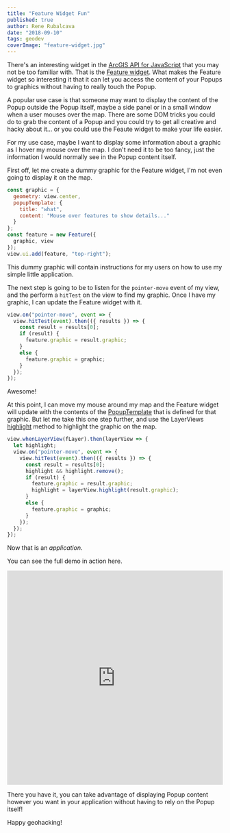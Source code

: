 ```yaml
---
title: "Feature Widget Fun"
published: true
author: Rene Rubalcava
date: "2018-09-10"
tags: geodev
coverImage: "feature-widget.jpg"
---
```


There's an interesting widget in the [ArcGIS API for JavaScript](https://developers.arcgis.com/javascript/latest/index.html) that you may not be too familiar with. That is the [Feature widget](https://developers.arcgis.com/javascript/latest/api-reference/esri-widgets-Feature.html). What makes the Feature widget so interesting it that it can let you access the content of your Popups to graphics without having to really touch the Popup.

A popular use case is that someone may want to display the content of the Popup outside the Popup itself, maybe a side panel or in a small window when a user mouses over the map. There are some DOM tricks you could do to grab the content of a Popup and you could try to get all creative and hacky about it... or you could use the Feaute widget to make your life easier.

For my use case, maybe I want to display some information about a graphic as I hover my mouse over the map. I don't need it to be too fancy, just the information I would normally see in the Popup content itself.

First off, let me create a dummy graphic for the Feature widget, I'm not even going to display it on the map.

```js
const graphic = {
  geometry: view.center,
  popupTemplate: {
    title: "what",
    content: "Mouse over features to show details..."
  }
};
const feature = new Feature({
  graphic, view
});
view.ui.add(feature, "top-right");
```

This dummy graphic will contain instructions for my users on how to use my simple little application.

The next step is going to be to listen for the `pointer-move` event of my view, and the perform a `hitTest` on the view to find my graphic. Once I have my graphic, I can update the Feature widget with it.

```js
view.on("pointer-move", event => {
  view.hitTest(event).then(({ results }) => {
    const result = results[0];
    if (result) {
      feature.graphic = result.graphic;
    }
    else {
      feature.graphic = graphic;
    }
  });
});
```

Awesome!

At this point, I can move my mouse around my map and the Feature widget will update with the contents of the [PopupTemplate](https://developers.arcgis.com/javascript/latest/api-reference/esri-PopupTemplate.html) that is defined for that graphic. But let me take this one step further, and use the LayerViews [highlight](https://developers.arcgis.com/javascript/latest/api-reference/esri-views-layers-FeatureLayerView.html#highlight) method to highlight the graphic on the map.

```js
view.whenLayerView(fLayer).then(layerView => {
  let highlight;
  view.on("pointer-move", event => {
    view.hitTest(event).then(({ results }) => {
      const result = results[0];
      highlight && highlight.remove();
      if (result) {
        feature.graphic = result.graphic;
        highlight = layerView.highlight(result.graphic);
      }
      else {
        feature.graphic = graphic;
      }
    });
  });
});
```

Now that is an _application_.

You can see the full demo in action here.

<iframe height="500" style="width: 100%;" scrolling="no" title="Feature Widget Fun" src="https://codepen.io/odoe/embed/XPgeyg?height=500&theme-id=39013&default-tab=js,result" frameborder="no" loading="lazy" allowtransparency="true" allowfullscreen="true">
  See the Pen <a href='https://codepen.io/odoe/pen/XPgeyg'>Feature Widget Fun</a> by Rene Rubalcava
  (<a href='https://codepen.io/odoe'>@odoe</a>) on <a href='https://codepen.io'>CodePen</a>.
</iframe>

There you have it, you can take advantage of displaying Popup content however you want in your application without having to rely on the Popup itself!

Happy geohacking!
